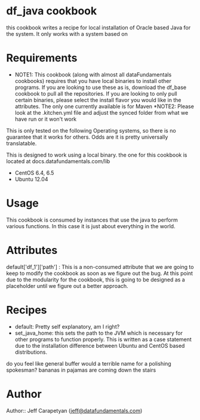 # df_java cookbook

this cookbook writes a recipe for local installation of Oracle based Java for the system. It only works with a system based on 
# Requirements

* NOTE1: This cookbook (along with almost all dataFundamentals cookbooks) requires that you have local binaries to install other programs. If you are looking to use these as is, download the df_base cookbook to pull all the repositories. If you are looking to only pull certain binaries, please select the install flavor you would like in the attributes. The only one currently available is for Maven
*NOTE2: Please look at the .kitchen.yml file and adjust the synced folder from what we have run or it won't work

This is only tested on the following Operating systems, so there is no guarantee that it works for others. Odds are it is pretty universally translatable.

This is designed to work using a local binary. the one for this cookbook is located at docs.datafundamentals.com/lib


* CentOS 6.4, 6.5
* Ubuntu 12.04

# Usage
This cookbook is consumed by instances that use the java to perform various functions. In this case it is just about everything in the world.

# Attributes
default['df_1']['path'] : This is a non-consumed attribute that we are going to keep to modify the cookbook as soon as we figure out the bug. At this point due to the modularity for the cookbook, this is going to be designed as a placeholder until we figure out a better approach.
# Recipes

* default: Pretty self explanatory, am I right?
* set_java_home: this sets the path to the JVM which is necessary for other programs to function properly. This is written as a case statement due to the installation difference between Ubuntu and CentOS based distributions.

do you feel like general buffer would a terrible name for a polishing spokesman?
bananas in pajamas are coming down the stairs

# Author

Author:: Jeff Carapetyan (<jeff@datafundamentals.com>)
